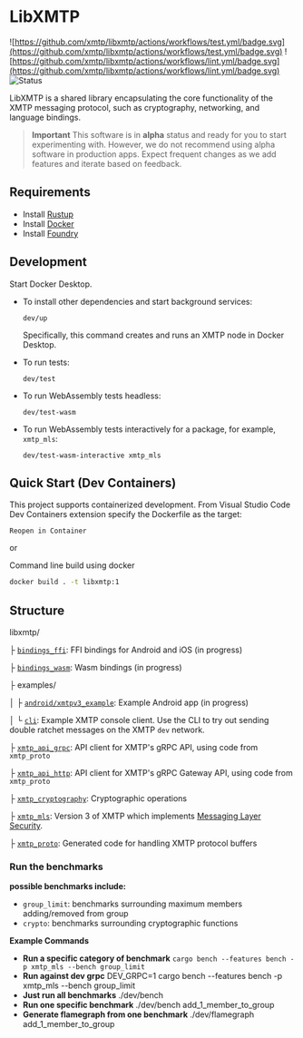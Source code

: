# LibXMTP

![https://github.com/xmtp/libxmtp/actions/workflows/test.yml/badge.svg](https://github.com/xmtp/libxmtp/actions/workflows/test.yml/badge.svg)
![https://github.com/xmtp/libxmtp/actions/workflows/lint.yml/badge.svg](https://github.com/xmtp/libxmtp/actions/workflows/lint.yml/badge.svg)
![Status](https://img.shields.io/badge/Project_status-Alpha-orange)

LibXMTP is a shared library encapsulating the core functionality of the XMTP
messaging protocol, such as cryptography, networking, and language bindings.

> **Important** This software is in **alpha** status and ready for you to start
> experimenting with. However, we do not recommend using alpha software in
> production apps. Expect frequent changes as we add features and iterate based
> on feedback.

## Requirements

- Install [Rustup](https://rustup.rs/)
- Install [Docker](https://www.docker.com/get-started/)
- Install
  [Foundry](https://book.getfoundry.sh/getting-started/installation#using-foundryup)

## Development

Start Docker Desktop.

- To install other dependencies and start background services:

  ```
  dev/up
  ```

  Specifically, this command creates and runs an XMTP node in Docker Desktop.

- To run tests:

  ```
  dev/test
  ```
- To run WebAssembly tests headless:
  ```
  dev/test-wasm
  ```
- To run WebAssembly tests interactively for a package, for example, `xmtp_mls`:
  ```
  dev/test-wasm-interactive xmtp_mls
  ```

## Quick Start (Dev Containers)

This project supports containerized development. From Visual Studio Code Dev
Containers extension specify the Dockerfile as the target:

`Reopen in Container`

or

Command line build using docker

```bash
docker build . -t libxmtp:1
```

## Structure

libxmtp/

├ [`bindings_ffi`](./bindings_ffi): FFI bindings for Android and iOS (in
progress)

├ [`bindings_wasm`](./bindings_wasm): Wasm bindings (in progress)

├ examples/

│ ├ [`android/xmtpv3_example`](./examples/android/xmtpv3_example): Example
Android app (in progress)

│ └ [`cli`](./examples/cli): Example XMTP console client. Use the CLI to try out
sending double ratchet messages on the XMTP `dev` network.

├ [`xmtp_api_grpc`](./xmtp_api_grpc): API client for XMTP's gRPC API, using code
from `xmtp_proto`

├ [`xmtp_api_http`](./xmtp_api_http): API client for XMTP's gRPC Gateway API,
using code from `xmtp_proto`

├ [`xmtp_cryptography`](./xmtp_cryptography): Cryptographic operations

├ [`xmtp_mls`](./xmtp_mls): Version 3 of XMTP which implements
[Messaging Layer Security](https://messaginglayersecurity.rocks/).

├ [`xmtp_proto`](./xmtp_proto): Generated code for handling XMTP protocol
buffers

### Run the benchmarks

**possible benchmarks include:**

- `group_limit`: benchmarks surrounding maximum members adding/removed from
  group
- `crypto`: benchmarks surrounding cryptographic functions

**Example Commands**

- **Run a specific category of benchmark**
  `cargo bench --features bench -p xmtp_mls --bench group_limit`
- **Run against dev grpc** DEV_GRPC=1 cargo bench --features bench -p xmtp_mls
  --bench group_limit
- **Just run all benchmarks** ./dev/bench
- **Run one specific benchmark** ./dev/bench add_1_member_to_group
- **Generate flamegraph from one benchmark** ./dev/flamegraph
  add_1_member_to_group
